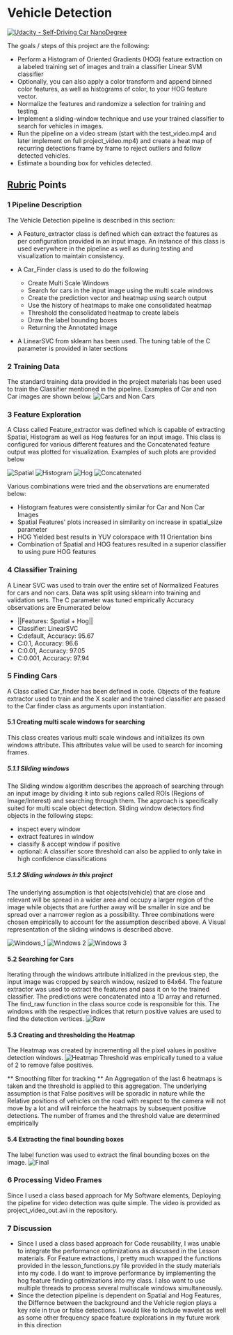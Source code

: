 
# Vehicle Detection
[![Udacity - Self-Driving Car NanoDegree](https://s3.amazonaws.com/udacity-sdc/github/shield-carnd.svg)](http://www.udacity.com/drive)

The goals / steps of this project are the following:

* Perform a Histogram of Oriented Gradients (HOG) feature extraction on a labeled training set of images and train a classifier Linear SVM classifier
* Optionally, you can also apply a color transform and append binned color features, as well as histograms of color, to your HOG feature vector. 
* Normalize the features and randomize a selection for training and testing.
* Implement a sliding-window technique and use your trained classifier to search for vehicles in images.
* Run the pipeline on a video stream (start with the test_video.mp4 and later implement on full project_video.mp4) and create a heat map of recurring detections frame by frame to reject outliers and follow detected vehicles.
* Estimate a bounding box for vehicles detected.

## [Rubric](https://review.udacity.com/#!/rubrics/513/view) Points


### 1 Pipeline Description
The Vehicle Detection pipeline is described in this section:
* A Feature_extractor class is defined which can extract the features as per configuration provided in an input image. An instance of this class is used everywhere in the pipeline as well as during testing and visualization to maintain consistency.
* A Car_Finder class is used to do the following
    * Create Multi Scale Windows
    * Search for cars in the input image using the multi scale windows
    * Create the prediction vector and heatmap using search output
    * Use the history of heatmaps to make one consolidated heatmap
    * Threshold the consolidated heatmap to create labels
    * Draw the label bounding boxes
    * Returning the Annotated image
    
* A LinearSVC from sklearn has been used. The tuning table of the C parameter is provided in later sections

### 2 Training Data
The standard training data provided in the project materials has been used to train the Classifier mentioned in the pipeline. Examples of Car and non Car images are shown below.
![Cars and Non Cars](./writeup_helpers/Training_Data.png "Examples")

### 3 Feature Exploration
A Class called Feature_extractor was defined which is capable of extracting Spatial, Histogram as well as Hog features for an input image. This class is configured for various different features and the Concatenated feature output was plotted for visualization. Examples of such plots are provided below

![Spatial](./writeup_helpers/Spatial.png "Spatial")
![Histogram](./writeup_helpers/Hist.png "Histogram")
![Hog](./writeup_helpers/Hog.png "Hog")
![Concatenated](./writeup_helpers/Concatenated.png "Concatenated")

Various combinations were tried and the observations are enumerated below:
* Histogram features were consistently similar for Car and Non Car Images
* Spatial Features' plots increased in similarity on increase in spatial_size parameter
* HOG Yielded best results in YUV colorspace with 11 Orientation bins
* Combination of Spatial and HOG features resulted in a superior classifier to using pure HOG features

### 4 Classifier Training

A Linear SVC was used to train over the entire set of Normalized Features for cars and non cars. Data was split using sklearn into training and validation sets. The C parameter was tuned empirically
Accuracy observations are Enumerated below
* ||Features: Spatial + Hog||
* Classifier: LinearSVC
* C:default, Accuracy: 95.67
* C:0.1, Accuracy: 96.6
* C:0.01, Accuracy: 97.05
* C:0.001, Accuracy: 97.94 


### 5 Finding Cars
A Class called Car_finder has been defined in code. Objects of the feature extractor used to train and the X scaler and the trained classifier are passed to the Car finder class as arguments upon instantiation. 

#### 5.1 Creating multi scale windows for searching
This class creates various multi scale windows and initializes its own windows attribute. This attributes value will be used to search for incoming frames.

##### 5.1.1 Sliding windows
The Sliding window algorithm describes the approach of searching through an input image by dividing it into sub regions called ROIs (Regions of Image/Interest) and searching through them. The approach is specifically suited for multi scale object detection.
Sliding window detectors find objects in the following steps: 
* inspect every window
* extract features in window
* classify & accept window if positive
* optional: A classifier score threshold can also be applied to only take in high confidence classifications

##### 5.1.2 Sliding windows in this project
The underlying assumption is that objects(vehicle) that are close and relevant will be spread in a wider area and occupy a larger region of the image while objects that are further away will be smaller in size and be spread over a narrower region as a possibility.
Three combinations were chosen empirically to account for the assumption described above. A Visual representation of the sliding windows is described above.

![Windows_1](./writeup_helpers/search_windows1.png "192")
![Windows 2](./writeup_helpers/search_windows2.png "128")
![Windows 3](./writeup_helpers/search_windows3.png "64")



#### 5.2 Searching for Cars
Iterating through the windows attribute initialized in the previous step, the input image was cropped by search window, resized to 64x64. The feature extractor was used to extract the features and pass it on to the trained classifier. The predictions were concatenated into a 1D array and returned. The find_raw function in the class source code is responsible for this. The windows with the respective indices that return positive values are used to find the detection vertices.
![Raw](./writeup_helpers/raw.png "Raw")

#### 5.3 Creating and thresholding the Heatmap
The Heatmap was created by incrementing all the pixel values in positive detection windows.
![Heatmap](./writeup_helpers/heatmap.png "Heatmap")
Threshold was empirically tuned to a value of 2 to remove false positives.

** Smoothing filter for tracking **
An Aggregation of the last 6 heatmaps is taken and the threshold is applied to this aggregation. The underlying assumption is that False positives will be sporadic in nature while the Relative positions of vehicles on the road with respect to the camera will not move by a lot and will reinforce the heatmaps by subsequent positive detections.
The number of frames and the threshold value are determined empirically

#### 5.4 Extracting the final bounding boxes
The label function was used to extract the final bounding boxes on the image.
![Final](./writeup_helpers/final.png "Final")

### 6 Processing Video Frames
Since I used a class based approach for My Software elements, Deploying the pipeline for video detection was quite simple. The video is provided as project_video_out.avi in the repository.

### 7 Discussion
* Since I used a class based approach for Code reusability, I was unable to integrate the performance optimizations as discussed in the Lesson materials. For Feature extractions, I pretty much wrapped the functions provided in the lesson_functions.py file provided in the study materials into my code. I do want to improve performance by implementing the hog feature finding optimizations into my class. I also want to use multiple threads to process several multiscale windows simultaneously.
* Since the detection pipeline is dependent on Spatial and Hog Features, the Differnce between the background and the Vehicle region plays a key role in true or false detections. I would like to include wavelet as well as some other frequency space feature explorations in my future work in this direction


```python

```
